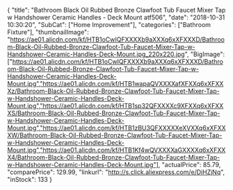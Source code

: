 {
	"title": "Bathroom Black Oil Rubbed Bronze Clawfoot Tub Faucet Mixer Tap w  Handshower Ceramic Handles - Deck Mount atf506",
	"date": "2018-10-31 10:30:20",
	"SubCat": ["Home Improvement"],
	"categories": ["Bathroom Fixture"],
	"thumbnailImage": "https://ae01.alicdn.com/kf/HTB1oCwIQFXXXXb9aXXXq6xXFXXXD/Bathroom-Black-Oil-Rubbed-Bronze-Clawfoot-Tub-Faucet-Mixer-Tap-w-Handshower-Ceramic-Handles-Deck-Mount.jpg_220x220.jpg",
	"BigImage": ["https://ae01.alicdn.com/kf/HTB1oCwIQFXXXXb9aXXXq6xXFXXXD/Bathroom-Black-Oil-Rubbed-Bronze-Clawfoot-Tub-Faucet-Mixer-Tap-w-Handshower-Ceramic-Handles-Deck-Mount.jpg","https://ae01.alicdn.com/kf/HTB1wapaQVXXXXafXFXXq6xXFXXXz/Bathroom-Black-Oil-Rubbed-Bronze-Clawfoot-Tub-Faucet-Mixer-Tap-w-Handshower-Ceramic-Handles-Deck-Mount.jpg","https://ae01.alicdn.com/kf/HTB1sp32QFXXXXc9XFXXq6xXFXXXS/Bathroom-Black-Oil-Rubbed-Bronze-Clawfoot-Tub-Faucet-Mixer-Tap-w-Handshower-Ceramic-Handles-Deck-Mount.jpg","https://ae01.alicdn.com/kf/HTB1zBU3QFXXXXXeXVXXq6xXFXXXW/Bathroom-Black-Oil-Rubbed-Bronze-Clawfoot-Tub-Faucet-Mixer-Tap-w-Handshower-Ceramic-Handles-Deck-Mount.jpg","https://ae01.alicdn.com/kf/HTB1Kf4wQVXXXXaGXXXXq6xXFXXX4/Bathroom-Black-Oil-Rubbed-Bronze-Clawfoot-Tub-Faucet-Mixer-Tap-w-Handshower-Ceramic-Handles-Deck-Mount.jpg"],
	"actualPrice": 85.79,
	"comparePrice": 129.99,
	"linkurl": "http://s.click.aliexpress.com/e/DiHZjNq",
	"inStock": 133
}
